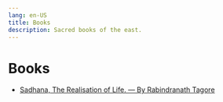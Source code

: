 ```yaml
---
lang: en-US
title: Books
description: Sacred books of the east.
---
```


# Books

- [Sadhana, The Realisation of Life. — By Rabindranath Tagore](./Sadhana/index.md)
